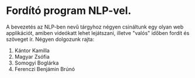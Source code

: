 # Fordító program NLP-vel.
A bevezetés az NLP-ben nevű tárgyhoz négyen csináltunk egy olyan web applikációt, amiben videókatt lehet
lejátszani, illetve "valós" időben fordít és szöveget ír.
Négyen dolgozunk rajta:

<ol>
  <li>Kántor Kamilla</li>
  <li>Magyar Zsófia</li>
  <li>Somogyi Boglárka</li>
  <li>Ferenczi Benjámin Brúnó</li>
</ol>
